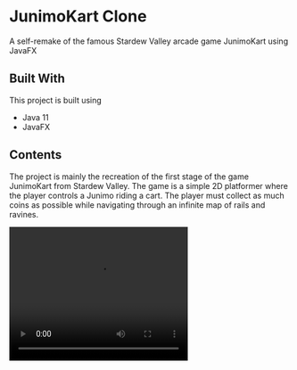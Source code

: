 # JunimoKart Clone
A self-remake of the famous Stardew Valley arcade game JunimoKart using JavaFX


## Built With
This project is built using 
- Java 11
- JavaFX

## Contents
The project is mainly the recreation of the first stage of the game JunimoKart from Stardew Valley. The game is a simple 2D platformer where the player controls a Junimo riding a cart. The player must collect as much coins as possible while navigating through an infinite map of rails and ravines.

<video width="320" height="240" controls>
  <source src="./assets/gameplay.mp4" type="video/mp4">
</video>
